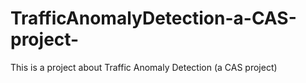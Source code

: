 # TrafficAnomalyDetection-a-CAS-project-
This is a project about Traffic Anomaly Detection (a CAS project)
